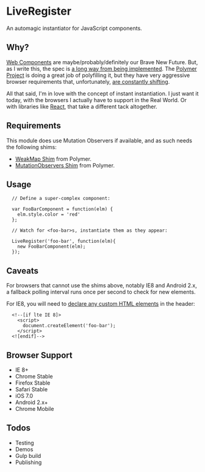 LiveRegister
============

An automagic instantiator for JavaScript components.

Why?
----

[Web Components](http://www.w3.org/TR/components-intro/) are maybe/probably/definitely our Brave New Future. But, as I write this, the spec is [a long way from being implemented](http://jonrimmer.github.io/are-we-componentized-yet/). The [Polymer Project](http://www.polymer-project.org/) is doing a great job of polyfilling it, but they have very aggressive browser requirements that, unfortunately, [are constantly shifting](http://stackoverflow.com/questions/23096243/how-up-to-date-is-the-polymer-browser-compatibility-page).

All that said, I'm in love with the concept of instant instantiation. I just want it today, with the browsers I actually have to support in the Real World. Or with libraries like [React](http://facebook.github.io/react/), that take a different tack altogether.

Requirements
------------

This module does use Mutation Observers if available, and as such needs the following shims:

* [WeakMap Shim](https://github.com/Polymer/WeakMap) from Polymer.
* [MutationObservers Shim](https://github.com/Polymer/MutationObservers) from Polymer.

Usage
-----

      // Define a super-complex component:

      var FooBarComponent = function(elm) {
        elm.style.color = 'red'
      };

      // Watch for <foo-bar>s, instantiate them as they appear:

      LiveRegister('foo-bar', function(elm){
        new FooBarComponent(elm);
      });

Caveats
-------

For browsers that cannot use the shims above, notably IE8 and Android 2.x, a fallback polling interval runs once per second to check for new elements.

For IE8, you will need to [declare any custom HTML elements](http://tatiyants.com/how-to-get-ie8-to-support-html5-tags-and-web-fonts/) in the header:

      <!--[if lte IE 8]>
        <script>
          document.createElement('foo-bar');
        </script>
      <![endif]-->


Browser Support
---------------

* IE 8+
* Chrome Stable
* Firefox Stable
* Safari Stable
* iOS 7.0
* Android 2.x+
* Chrome Mobile

Todos
-----

* Testing
* Demos
* Gulp build
* Publishing
